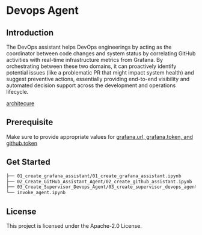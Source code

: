 # Devops Agent

## Introduction

The DevOps assistant helps DevOps engineerings by acting as the coordinator between code changes and system status by correlating GitHub activities with real-time infrastructure metrics from Grafana. By orchestrating between these two domains, it can proactively identify potential issues (like a problematic PR that might impact system health) and suggest preventive actions, essentially providing end-to-end visibility and automated decision support across the development and operations lifecycle.

[architecure](/examples/amazon-bedrock-multi-agent-collaboration/devops_agent/architecture.png)

## Prerequisite

Make sure to provide appropriate values for [grafana.url, grafana.token, and github.token](/examples/amazon-bedrock-multi-agent-collaboration/devops_agent/devops.properties.template)


## Get Started

```bash
├── 01_create_grafana_assistant/01_create_grafana_assistant.ipynb
├── 02_Create_GitHub_Assistant_Agent/02_create_github_assistant.ipynb
├── 03_Create_Supervisor_Devops_Agent/03_create_supervisor_devops_agent.ipynb
└── invoke_agent.ipynb
```

## License

This project is licensed under the Apache-2.0 License.